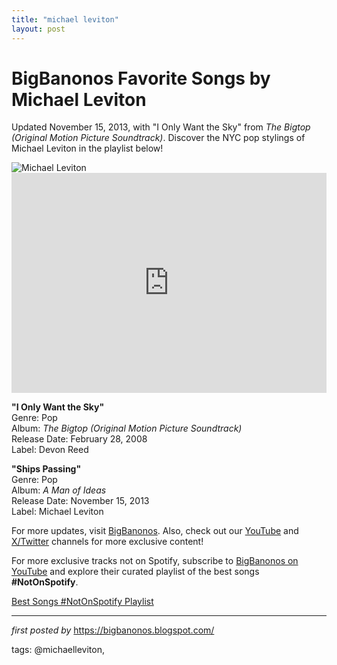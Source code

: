 ```yaml
---
title: "michael leviton"
layout: post
---
```

 <!-- Title of the Post -->
<h1 >BigBanonos Favorite Songs by Michael Leviton</h1> <!-- Introductory Text -->
<p >Updated November 15, 2013, with "I Only Want the Sky" from <em>The Bigtop (Original Motion Picture Soundtrack)</em>. Discover the NYC pop stylings of Michael Leviton in the playlist below!</p> <!-- Featured Image -->
<div > <img src="https://s26162.pcdn.co/wp-content/uploads/2021/01/oWnMgeNE.jpg" alt="Michael Leviton" />
</div> <!-- Spotify Embed -->
<div > <iframe src="https://open.spotify.com/embed/playlist/0kVbzE5aQ6VT3yreOq3O1t?utm_source=generator" width="100%" height="352" frameBorder="0" allowfullscreen="" allow="autoplay; clipboard-write; encrypted-media; fullscreen; picture-in-picture" loading="lazy"></iframe>
</div> <!-- Song Information -->
<div > <p><strong>"I Only Want the Sky"</strong><br> Genre: Pop<br> Album: <em>The Bigtop (Original Motion Picture Soundtrack)</em><br> Release Date: February 28, 2008<br> Label: Devon Reed</p> <p><strong>"Ships Passing"</strong><br> Genre: Pop<br> Album: <em>A Man of Ideas</em><br> Release Date: November 15, 2013<br> Label: Michael Leviton</p>
</div> <!-- Footer Links -->
<div > <p>For more updates, visit <a href="https://bigbanonos.blogspot.com/" target="_blank">BigBanonos</a>. Also, check out our <a href="https://www.youtube.com/@BigBanonos" target="_blank">YouTube</a> and <a href="https://x.com/bigbanonos" target="_blank">X/Twitter</a> channels for more exclusive content!</p>
</div> 

<!--Subscribe and Playlist Links-->
<div>
    <p>For more exclusive tracks not on Spotify, subscribe to <a href="https://www.youtube.com/@BigBanonos" target="_blank">BigBanonos on YouTube</a> and explore their curated playlist of the best songs <strong>#NotOnSpotify</strong>.</p>
    <p><a href="https://www.youtube.com/playlist?list=PLtuNtuTatqI0kFahUCbtbfenC_ET5O_tr" target="_blank">Best Songs #NotOnSpotify Playlist<br /></a></p></div>

<hr />

<p><em>first posted by</em> <a href="https://bigbanonos.blogspot.com/" rel="noopener" target="_new">https://bigbanonos.blogspot.com/</a></p>

<p>tags: @michaelleviton,</p>
